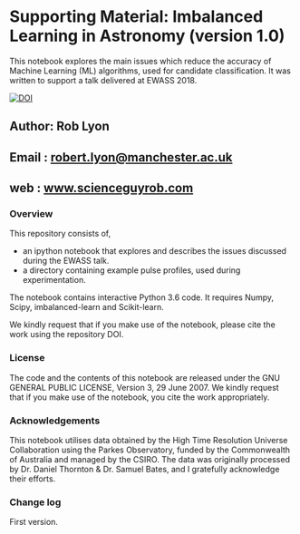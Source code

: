 # Supporting Material: Imbalanced Learning in Astronomy (version 1.0)
This notebook explores the main issues which reduce the accuracy of Machine Learning (ML) algorithms, used for candidate classification. It was written to support a talk delivered at EWASS 2018.

[![DOI](https://zenodo.org/badge/128120055.svg)](https://zenodo.org/badge/latestdoi/128120055)

## Author: Rob Lyon
## Email : robert.lyon@manchester.ac.uk
## web   : www.scienceguyrob.com

### Overview
This repository consists of, 

* an ipython notebook that explores and describes the issues discussed during the EWASS talk.
* a directory containing example pulse profiles, used during experimentation.

The notebook contains interactive Python 3.6 code. It requires Numpy, Scipy, imbalanced-learn and Scikit-learn.

We kindly request that if you make use of the notebook, please cite the work using the repository DOI.

### License
The code and the contents of this notebook are released under the GNU GENERAL PUBLIC LICENSE, Version 3, 29 June 2007. We kindly request that if you make use of the notebook, you cite the work appropriately.

### Acknowledgements
This notebook utilises data obtained by the High Time Resolution Universe Collaboration using the Parkes Observatory, funded by the Commonwealth of Australia and managed by the CSIRO. The data was originally processed by Dr. Daniel Thornton & Dr. Samuel Bates, and I gratefully acknowledge their efforts.

### Change log

First version.
